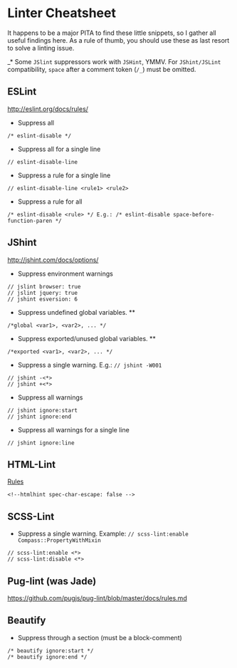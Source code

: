 # Linter Cheatsheet

It happens to be a major PITA to find these little snippets, so I gather all useful findings here. As a rule of thumb, you should use these as last resort to solve a linting issue.

_* Some `JSlint` suppressors work with `JSHint`, YMMV. For `JShint/JSLint` compatibility, `space` after a comment token (`/_`) must be omitted.

## ESLint

<http://eslint.org/docs/rules/>

- Suppress all

```
/* eslint-disable */
```

- Suppress all for a single line

```
// eslint-disable-line
```

- Suppress a rule for a single line

```
// eslint-disable-line <rule1> <rule2>
```

- Suppress a rule for all

```
/* eslint-disable <rule> */ E.g.: /* eslint-disable space-before-function-paren */
```

## JShint

<http://jshint.com/docs/options/>

- Suppress environment warnings

```
// jslint browser: true
// jslint jquery: true
// jshint esversion: 6
```

- Suppress undefined global variables. **

```
/*global <var1>, <var2>, ... */
```

- Suppress exported/unused global variables. **

```
/*exported <var1>, <var2>, ... */
```

- Suppress a single warning. E.g.: `// jshint -W001`

```
// jshint -<*>
// jshint +<*>
```

- Suppress all warnings

```
// jshint ignore:start
// jshint ignore:end
```

- Suppress all warnings for a single line

```
// jshint ignore:line
```

## HTML-Lint

[Rules](https://github.com/yaniswang/HTMLHint/wiki/Rules)

```
<!--htmlhint spec-char-escape: false -->
```

## SCSS-Lint

- Suppress a single warning. Example: `// scss-lint:enable Compass::PropertyWithMixin`

```
// scss-lint:enable <*>
// scss-lint:disable <*>
```

## Pug-lint (was Jade)

<https://github.com/pugjs/pug-lint/blob/master/docs/rules.md>

## Beautify

- Suppress through a section (must be a block-comment)

```
/* beautify ignore:start */
/* beautify ignore:end */
```
